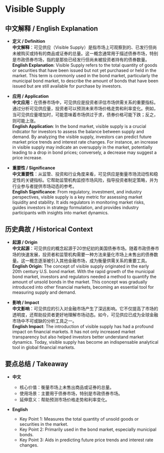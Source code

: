 # Visible Supply

## 中文解释 / English Explanation

* **定义 / Definition**  
  **中文解释**：可见供应（Visible Supply）是指市场上可观察到的、已发行但尚未被购买或持有的商品或证券的总量。这一概念通常用于描述债券市场，特别是市政债券市场，指的是那些已经发行但尚未被投资者持有的债券数量。  
  **English Explanation**: Visible Supply refers to the total quantity of goods or securities that have been issued but not yet purchased or held in the market. This term is commonly used in the bond market, particularly the municipal bond market, to describe the amount of bonds that have been issued but are still available for purchase by investors.

* **应用 / Application**  
  **中文应用**：在债券市场中，可见供应是投资者评估市场供需关系的重要指标。通过分析可见供应量，投资者可以预测未来市场价格走势和利率变化。例如，当可见供应量增加时，可能意味着市场供过于求，债券价格可能下跌；反之，则可能上涨。  
  **English Application**: In the bond market, visible supply is a crucial indicator for investors to assess the balance between supply and demand. By analyzing the visible supply, investors can predict future market price trends and interest rate changes. For instance, an increase in visible supply may indicate an oversupply in the market, potentially leading to a drop in bond prices; conversely, a decrease may suggest a price increase.

* **重要性 / Significance**  
  **中文重要性**：从监管、投资和行业角度来看，可见供应是衡量市场流动性和稳定性的关键指标。它帮助监管机构监控市场风险，指导投资者制定策略，并为行业参与者提供市场动态的参考。  
  **English Significance**: From regulatory, investment, and industry perspectives, visible supply is a key metric for assessing market liquidity and stability. It aids regulators in monitoring market risks, guides investors in strategy formulation, and provides industry participants with insights into market dynamics.

## 历史典故 / Historical Context

* **起源 / Origin**  
  **中文起源**：可见供应的概念起源于20世纪初的美国债券市场。随着市政债券市场的快速发展，投资者和监管机构需要一种方法来量化市场上未售出的债券数量。这一概念逐渐被引入其他金融市场，成为衡量供需关系的重要工具。  
  **English Origin**: The concept of visible supply originated in the early 20th century U.S. bond market. With the rapid growth of the municipal bond market, investors and regulators needed a method to quantify the amount of unsold bonds in the market. This concept was gradually introduced into other financial markets, becoming an essential tool for measuring supply and demand.

* **影响 / Impact**  
  **中文影响**：可见供应的引入对金融市场产生了深远影响。它不仅提高了市场的透明度，还帮助投资者更好地理解市场动态。如今，可见供应已成为全球金融市场中不可或缺的分析工具之一。  
  **English Impact**: The introduction of visible supply has had a profound impact on financial markets. It has not only increased market transparency but also helped investors better understand market dynamics. Today, visible supply has become an indispensable analytical tool in global financial markets.

## 要点总结 / Takeaway

* **中文**  
  - 核心价值：衡量市场上未售出商品或证券的总量。
  - 使用场景：主要用于债券市场，特别是市政债券市场。
  - 延伸意义：帮助预测市场价格走势和利率变化。

* **English**  
  - Key Point 1: Measures the total quantity of unsold goods or securities in the market.
  - Key Point 2: Primarily used in the bond market, especially municipal bonds.
  - Key Point 3: Aids in predicting future price trends and interest rate changes.
